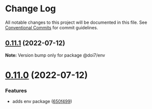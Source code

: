 # Change Log

All notable changes to this project will be documented in this file.
See [Conventional Commits](https://conventionalcommits.org) for commit guidelines.

## [0.11.1](https://github.com/anteriovieira/doit/compare/v0.11.0...v0.11.1) (2022-07-12)

**Note:** Version bump only for package @doi7/env





# [0.11.0](https://github.com/anteriovieira/doit/compare/v0.10.4...v0.11.0) (2022-07-12)


### Features

* adds env package ([650f499](https://github.com/anteriovieira/doit/commit/650f499a76538a0d27476da3608e9a3c63108d0c))
